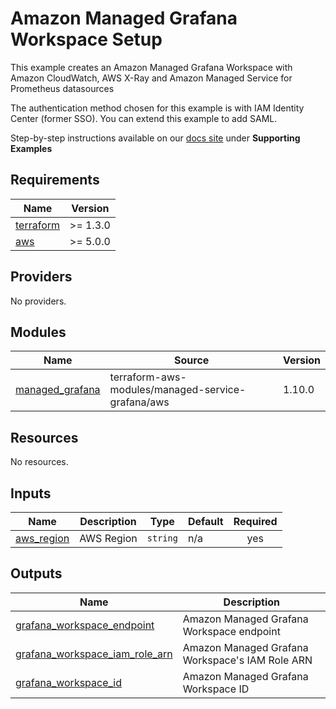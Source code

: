 # Amazon Managed Grafana Workspace Setup

This example creates an Amazon Managed Grafana Workspace with
Amazon CloudWatch, AWS X-Ray and Amazon Managed Service for Prometheus
datasources

The authentication method chosen for this example is with IAM Identity
Center (former SSO). You can extend this example to add SAML.

Step-by-step instructions available on our [docs site](https://aws-observability.github.io/terraform-aws-observability-accelerator/)
under **Supporting Examples**

<!-- BEGINNING OF PRE-COMMIT-TERRAFORM DOCS HOOK -->
## Requirements

| Name | Version |
|------|---------|
| <a name="requirement_terraform"></a> [terraform](#requirement\_terraform) | >= 1.3.0 |
| <a name="requirement_aws"></a> [aws](#requirement\_aws) | >= 5.0.0 |

## Providers

No providers.

## Modules

| Name | Source | Version |
|------|--------|---------|
| <a name="module_managed_grafana"></a> [managed\_grafana](#module\_managed\_grafana) | terraform-aws-modules/managed-service-grafana/aws | 1.10.0 |

## Resources

No resources.

## Inputs

| Name | Description | Type | Default | Required |
|------|-------------|------|---------|:--------:|
| <a name="input_aws_region"></a> [aws\_region](#input\_aws\_region) | AWS Region | `string` | n/a | yes |

## Outputs

| Name | Description |
|------|-------------|
| <a name="output_grafana_workspace_endpoint"></a> [grafana\_workspace\_endpoint](#output\_grafana\_workspace\_endpoint) | Amazon Managed Grafana Workspace endpoint |
| <a name="output_grafana_workspace_iam_role_arn"></a> [grafana\_workspace\_iam\_role\_arn](#output\_grafana\_workspace\_iam\_role\_arn) | Amazon Managed Grafana Workspace's IAM Role ARN |
| <a name="output_grafana_workspace_id"></a> [grafana\_workspace\_id](#output\_grafana\_workspace\_id) | Amazon Managed Grafana Workspace ID |
<!-- END OF PRE-COMMIT-TERRAFORM DOCS HOOK -->
